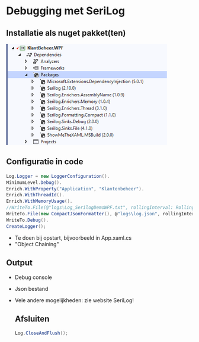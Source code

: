 # Debugging met SeriLog

## Installatie als nuget pakket(ten)

![image-20210505170104557](./image-20210505170104557.png)

## Configuratie in code

```c#
Log.Logger = new LoggerConfiguration().
MinimumLevel.Debug().
Enrich.WithProperty("Application", "Klantenbeheer").
Enrich.WithThreadId().
Enrich.WithMemoryUsage().                
//WriteTo.File(@"logs\Log_SerilogDemoWPF.txt", rollingInterval: RollingInterval.Day).
WriteTo.File(new CompactJsonFormatter(), @"logs\log.json", rollingInterval: RollingInterval.Hour).
WriteTo.Debug().
CreateLogger();
```

* Te doen bij opstart, bijvoorbeeld in App.xaml.cs
* "Object Chaining"

## Output

* Debug console

* Json bestand

* Vele andere mogelijkheden: zie website SeriLog!

  ## Afsluiten

  ```c#
  Log.CloseAndFlush();
  ```

